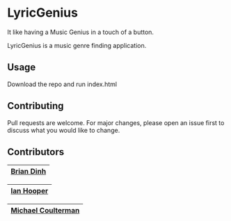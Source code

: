 # LyricGenius
It like having a Music Genius in a touch of a button.

LyricGenius is a music genre finding application.

## Usage

Download the repo and run index.html

## Contributing
Pull requests are welcome. For major changes, please open an issue first to discuss what you would like to change.

## Contributors

| [Brian Dinh](https://github.com/MitoKito) |
| --- |

| [Ian Hooper](https://github.com/IanHooper613) |
| --- |

| [Michael Coulterman](https://github.com/mscoulte) |
| --- |